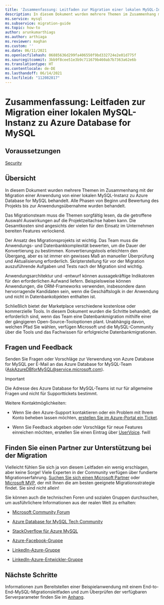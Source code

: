 ```yaml
---
title: 'Zusammenfassung: Leitfaden zur Migration einer lokalen MySQL-Instanz zu Azure Database for MySQL'
description: In diesem Dokument wurden mehrere Themen im Zusammenhang mit der Migration einer Anwendung von einer lokalen MySQL-Instanz zu Azure Database for MySQL behandelt.
ms.service: mysql
ms.subservice: migration-guide
ms.topic: how-to
author: arunkumarthiags
ms.author: arthiaga
ms.reviewer: maghan
ms.custom: ''
ms.date: 06/11/2021
ms.openlocfilehash: 06885636d299fa406550f9bd332724e2e01d775f
ms.sourcegitcommit: 3bb9f8cee51e3b9c711679b460ab7b7363a62e6b
ms.translationtype: HT
ms.contentlocale: de-DE
ms.lasthandoff: 06/14/2021
ms.locfileid: "112082817"
---
```

# <a name="mysql-on-premises-to-azure-database-for-mysql-migration-guide-summary"></a>Zusammenfassung: Leitfaden zur Migration einer lokalen MySQL-Instanz zu Azure Database for MySQL

## <a name="prerequisites"></a>Voraussetzungen

[Security](13-security.md)

## <a name="overview"></a>Übersicht

In diesem Dokument wurden mehrere Themen im Zusammenhang mit der Migration einer Anwendung von einer lokalen MySQL-Instanz zu Azure Database for MySQL behandelt. Alle Phasen von Beginn und Bewertung des Projekts bis zur Anwendungsübernahme wurden behandelt.

Das Migrationsteam muss die Themen sorgfältig lesen, da die getroffene Auswahl Auswirkungen auf die Projektzeitachse haben kann. Die Gesamtkosten sind angesichts der vielen für den Einsatz im Unternehmen bereiten Features verlockend.

Der Ansatz des Migrationsprojekts ist wichtig. Das Team muss die Anwendungs- und Datenbankkomplexität bewerten, um die Dauer der Konvertierung zu bestimmen. Konvertierungstools erleichtern den Übergang, aber es ist immer ein gewisses Maß an manueller Überprüfung und Aktualisierung erforderlich. Skripterstellung für vor der Migration auszuführende Aufgaben und Tests nach der Migration sind wichtig.

Anwendungsarchitektur und -entwurf können aussagekräftige Indikatoren für den erforderlichen Aufwand liefern. Beispielsweise können Anwendungen, die ORM-Frameworks verwenden, insbesondere dann hervorragende Kandidaten sein, wenn die Geschäftslogik in der Anwendung und nicht in Datenbankobjekten enthalten ist.

Schließlich bietet der Marketplace verschiedene kostenlose oder kommerzielle Tools. In diesem Dokument wurden die Schritte behandelt, die erforderlich sind, wenn das Team eine Datenbankmigration mithilfe einer der gängigeren Open-Source-Tooloptionen plant. Unabhängig davon, welchen Pfad Sie wählen, verfügen Microsoft und die MySQL-Community über die Tools und das Fachwissen für erfolgreiche Datenbankmigrationen.

## <a name="questions-and-feedback"></a>Fragen und Feedback

Senden Sie Fragen oder Vorschläge zur Verwendung von Azure Database for MySQL per E-Mail an das Azure Database for MySQL-Team (AskAzureDBforMySQL@service.microsoft.com). 

> [!Important]
> Die Adresse des Azure Database for MySQL-Teams ist nur für allgemeine Fragen und nicht für Supporttickets bestimmt.

Weitere Kontaktmöglichkeiten:

  - Wenn Sie den Azure-Support kontaktieren oder ein Problem mit Ihrem Konto beheben lassen möchten, [erstellen Sie im Azure-Portal ein Ticket](https://portal.azure.com/#blade/Microsoft_Azure_Support/HelpAndSupportBlade/overview).

  - Wenn Sie Feedback abgeben oder Vorschläge für neue Features einreichen möchten, erstellen Sie einen Eintrag über [UserVoice](https://feedback.azure.com/forums/597982-azure-database-for-mysql).
fwill
## <a name="find-a-partner-to-help-migrate"></a>Finden Sie einen Partner zur Unterstützung bei der Migration

Vielleicht fühlen Sie sich ja von diesem Leitfaden ein wenig erschlagen, aber keine Sorge\! Viele Experten in der Community verfügen über fundierte Migrationserfahrung. [Suchen Sie sich einen Microsoft Partner](https://www.microsoft.com/solution-providers/home) oder [Microsoft MVP](https://mvp.microsoft.com/MvpSearch), der mit Ihnen die am besten geeignete Migrationsstrategie findet. Sie sind nicht allein\!

Sie können auch die technischen Foren und sozialen Gruppen durchsuchen, um ausführlichere Informationen aus der realen Welt zu erhalten:

  - [Microsoft Community Forum](/answers/topics/azure-database-mysql.html)

  - [Azure Database for MySQL Tech Community](https://techcommunity.microsoft.com/t5/azure-database-for-mysql/bg-p/ADforMySQL)

  - [StackOverflow für Azure MySQL](https://stackoverflow.com/questions/tagged/azure-database-mysql)

  - [Azure-Facebook-Gruppe](https://www.facebook.com/groups/MsftAzure)

  - [LinkedIn-Azure-Gruppe](https://www.linkedin.com/groups/2733961/)

  - [LinkedIn-Azure-Entwickler-Gruppe](https://www.linkedin.com/groups/1731317/)

## <a name="next-steps"></a>Nächste Schritte

Informationen zum Bereitstellen einer Beispielanwendung mit einem End-to-End-MySQL-Migrationsleitfaden und zum Überprüfen der verfügbaren Serverparameter finden Sie im [Anhang](15-appendix.md).